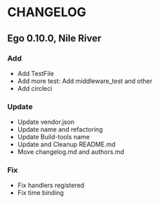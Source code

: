 # CHANGELOG

## Ego 0.10.0, Nile River

### Add

- Add TestFile
- Add more test: Add middleware_test and other
- Add circleci

### Update

- Update vendor.json
- Update name and refactoring
- Update Build-tools name
- Update and Cleanup README.md
- Move changelog.md and authors.md

### Fix

- Fix handlers registered
- Fix time binding

